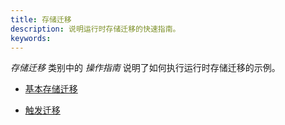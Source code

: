 ```yaml
---
title: 存储迁移
description: 说明运行时存储迁移的快速指南。
keywords:
---
```


_存储迁移_ 类别中的 _操作指南_ 说明了如何执行运行时存储迁移的示例。

- [基本存储迁移](/reference/how-to-guides/storage-migrations/basic-storage-migration/)

- [触发迁移](/reference/how-to-guides/storage-migrations/trigger-migration/)
